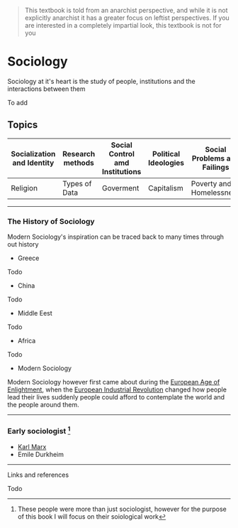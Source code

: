 > This textbook is told from an anarchist perspective, and while it is not explicitly anarchist it has a greater focus on leftist perspectives. If you are interested in a completely impartial look, this textbook is not for you

# Sociology

Sociology at it's heart is the study of people, institutions and the interactions between them

To add

## Topics

| Socialization and Identity | Research methods | Social Control amd Institutions | Political Ideologies | Social Problems and Failings   |
| -------------------------- | ---------------- | ------------------------------- | -------------------- | ------------------------------ |
| Religion                   | Types of Data    | Goverment                       | Capitalism           | Poverty and Homelessness       |


---

### The History of Sociology 

Modern Sociology's inspiration can be traced back to many times through out history

* Greece

Todo

* China

Todo

* Middle Eest

Todo

* Africa

Todo

* Modern Sociology

Modern Sociology however first came about during the [European Age of Enlightment](../main/Events%20and%20History/European%20Enlightenment.md), when the [European Industrial Revolution](../main/Events%20and%20History/European%20Industrial%20Revolution.md) changed how people lead their lives
  suddenly people could afford to contemplate the world and the people around them. 


--- 

### Early sociologist [^2]


* [Karl Marx](../main/People%20and%20Groups/Karl%20Marx.md)
* Emile Durkheim


---

Links and references

Todo

[^1]: Socrates and Plato were philosophers, however philosophy eventually split off into Sociology along with other Social Sciences
[^2]: These people were more than just sociologist, however for the purpose of this book I will focus on their soiological work

